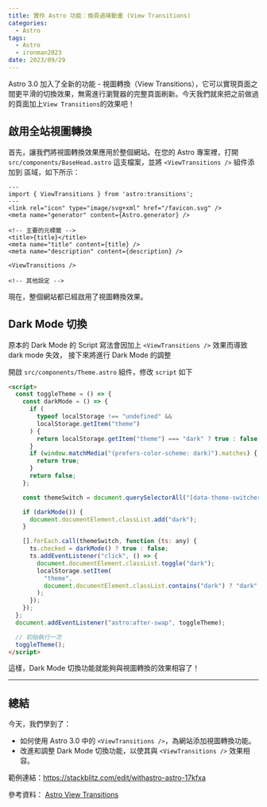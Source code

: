 ```yaml
---
title: 實作 Astro 功能：換頁過場動畫 (View Transitions)
categories:
  - Astro
tags:
  - Astro
  - ironman2023
date: 2023/09/29
---
```


Astro 3.0 加入了全新的功能 - 視圖轉換（View Transitions），它可以實現頁面之間更平滑的切換效果，無需進行瀏覽器的完整頁面刷新。今天我們就來把之前做過的頁面加上`View Transitions`的效果吧！

## 啟用全站視圖轉換

首先，讓我們將視圖轉換效果應用於整個網站。在您的 Astro 專案裡，打開 `src/components/BaseHead.astro` 這支檔案，並將 `<ViewTransitions />` 組件添加到 <head> 區域，如下所示：

```astro
---
import { ViewTransitions } from 'astro:transitions';
---
<link rel="icon" type="image/svg+xml" href="/favicon.svg" />
<meta name="generator" content={Astro.generator} />

<!-- 主要的元標籤 -->
<title>{title}</title>
<meta name="title" content={title} />
<meta name="description" content={description} />

<ViewTransitions />

<!-- 其他設定 -->
```

現在，整個網站都已經啟用了視圖轉換效果。

## Dark Mode 切換

原本的 Dark Mode 的 Script 寫法會因加上 `<ViewTransitions />` 效果而導致 dark mode 失效，
接下來將進行 Dark Mode 的調整

開啟 `src/components/Theme.astro` 組件，修改 `script` 如下

```html
<script>
  const toggleTheme = () => {
    const darkMode = () => {
      if (
        typeof localStorage !== "undefined" &&
        localStorage.getItem("theme")
      ) {
        return localStorage.getItem("theme") === "dark" ? true : false;
      }
      if (window.matchMedia("(prefers-color-scheme: dark)").matches) {
        return true;
      }
      return false;
    };

    const themeSwitch = document.querySelectorAll("[data-theme-switcher]");

    if (darkMode()) {
      document.documentElement.classList.add("dark");
    }

    [].forEach.call(themeSwitch, function (ts: any) {
      ts.checked = darkMode() ? true : false;
      ts.addEventListener("click", () => {
        document.documentElement.classList.toggle("dark");
        localStorage.setItem(
          "theme",
          document.documentElement.classList.contains("dark") ? "dark" : "light"
        );
      });
    });
  };
  document.addEventListener("astro:after-swap", toggleTheme);

  // 初始執行一次
  toggleTheme();
</script>
```

這樣，Dark Mode 切換功能就能夠與視圖轉換的效果相容了！

---

## 總結

今天，我們學到了：

- 如何使用 Astro 3.0 中的 `<ViewTransitions />`，為網站添加視圖轉換功能。
- 改進和調整 Dark Mode 切換功能，以使其與 `<ViewTransitions />` 效果相容。

範例連結：https://stackblitz.com/edit/withastro-astro-17kfxa

參考資料：
[Astro View Transitions](https://docs.astro.build/en/guides/view-transitions/)
